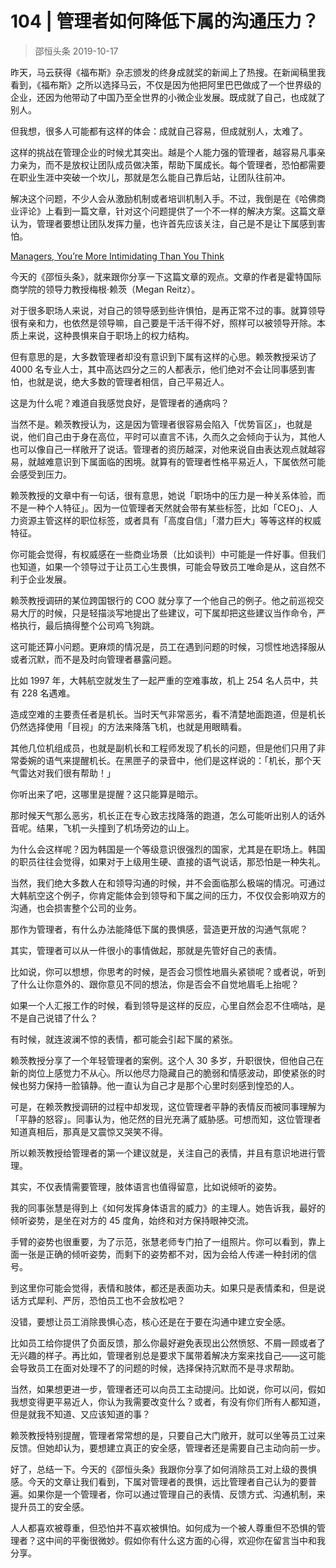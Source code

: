 # 104 | 管理者如何降低下属的沟通压力？
> 邵恒头条
2019-10-17

昨天，马云获得《福布斯》杂志颁发的终身成就奖的新闻上了热搜。在新闻稿里我看到，《福布斯》之所以选择马云，不仅是因为他把阿里巴巴做成了一个世界级的企业，还因为他带动了中国乃至全世界的小微企业发展。既成就了自己，也成就了别人。

但我想，很多人可能都有这样的体会：成就自己容易，但成就别人，太难了。

这样的挑战在管理企业的时候尤其突出。越是个人能力强的管理者，越容易凡事亲力亲为，而不是放权让团队成员做决策，帮助下属成长。每个管理者，恐怕都需要在职业生涯中突破一个坎儿，那就是怎么能自己靠后站，让团队往前冲。

解决这个问题，不少人会从激励机制或者培训机制入手。不过，我倒是在《哈佛商业评论》上看到一篇文章，针对这个问题提供了一个不一样的解决方案。这篇文章认为，管理者要想让团队发挥力量，也许首先应该关注，自己是不是让下属感到害怕。

[Managers, You’re More Intimidating Than You Think](https://hbr.org/2019/07/managers-youre-more-intimidating-than-you-think)

今天的《邵恒头条》，就来跟你分享一下这篇文章的观点。文章的作者是霍特国际商学院的领导力教授梅根·赖茨（Megan Reitz）。

对于很多职场人来说，对自己的领导感到些许惧怕，是再正常不过的事。就算领导很有亲和力，也依然是领导嘛，自己要是干活干得不好，照样可以被领导开除。本质上来说，这种畏惧来自于职场上的权力结构。

但有意思的是，大多数管理者却没有意识到下属有这样的心思。赖茨教授采访了 4000 名专业人士，其中高达四分之三的人都表示，他们绝对不会让同事感到害怕，也就是说，绝大多数的管理者相信，自己平易近人。

这是为什么呢？难道自我感觉良好，是管理者的通病吗？

当然不是。赖茨教授认为，这是因为管理者很容易会陷入「优势盲区」，也就是说，他们自己由于身在高位，平时可以直言不讳，久而久之会倾向于认为，其他人也可以像自己一样敞开了说话。管理者的资历越深，对他来说自由表达观点就越容易，就越难意识到下属面临的困境。就算有的管理者性格平易近人，下属依然可能会感受到压力。

赖茨教授的文章中有一句话，很有意思，她说「职场中的压力是一种关系体验，而不是一种个人特征」。因为一位管理者天然就会带有某些标签，比如「CEO」、人力资源主管这样的职位标签，或者具有「高度自信」「潜力巨大」等等这样的权威特征。

你可能会觉得，有权威感在一些商业场景（比如谈判）中可能是一件好事。但我们也知道，如果一个领导过于让员工心生畏惧，可能会导致员工唯命是从，这自然不利于企业发展。

赖茨教授调研的某位跨国银行的 COO 就分享了一个他自己的例子。他之前巡视交易大厅的时候，只是轻描淡写地提出了些建议，可下属却把这些建议当作命令，严格执行，最后搞得整个公司鸡飞狗跳。

这可能还算小问题。更麻烦的情况是，员工在遇到问题的时候，习惯性地选择服从或者沉默，而不是及时向管理者暴露问题。

比如 1997 年，大韩航空就发生了一起严重的空难事故，机上 254 名人员中，共有 228 名遇难。

造成空难的主要责任者是机长。当时天气非常恶劣，看不清楚地面跑道，但是机长仍然选择使用「目视」的方法来降落飞机，也就是用眼睛看。

其他几位机组成员，也就是副机长和工程师发现了机长的问题，但是他们只用了非常委婉的语气来提醒机长。在黑匣子的录音中，他们是这样说的：「机长，那个天气雷达对我们很有帮助！」

你听出来了吧，这哪里是提醒？这只能算是暗示。

那时候天气那么恶劣，机长正在专心致志找降落的跑道，怎么可能听出别人的话外音呢。结果，飞机一头撞到了机场旁边的山上。

为什么会这样呢？因为韩国是一个等级意识很强烈的国家，尤其是在职场上。韩国的职员往往会觉得，如果对于上级用生硬、直接的语气说话，那恐怕是一种失礼。

当然，我们绝大多数人在和领导沟通的时候，并不会面临那么极端的情况。可通过大韩航空这个例子，你肯定能体会到领导和下属之间的压力，不仅仅会影响双方的沟通，也会损害整个公司的业务。

那作为管理者，有什么办法能降低下属的畏惧感，营造更开放的沟通气氛呢？

其实，管理者可以从一件很小的事情做起，那就是先管好自己的表情。

比如说，你可以想想，你思考的时候，是否会习惯性地眉头紧锁呢？或者说，听到了什么让你意外的、跟你意见不同的想法，你是否会不自觉地眉毛上抬呢？

如果一个人汇报工作的时候，看到领导是这样的反应，心里自然会忍不住嘀咕，是不是自己说错了什么？

有时候，就连波澜不惊的表情，都可能会引起下属的紧张。

赖茨教授分享了一个年轻管理者的案例。这个人 30 多岁，升职很快，但他自己在新的岗位上感觉力不从心。所以他尽力隐藏自己的脆弱和情感波动，即使紧张的时候也努力保持一脸镇静。他一直认为自己才是那个心里时刻感到惶恐的人。

可是，在赖茨教授调研的过程中却发现，这位管理者平静的表情反而被同事理解为「平静的怒容」。同事认为，他茫然的目光充满了威胁感。可想而知，这位管理者知道真相后，那真是又震惊又哭笑不得。

所以赖茨教授给管理者的第一个建议就是，关注自己的表情，并且有意识地进行管理。

其实，不仅表情需要管理，肢体语言也值得留意，比如说倾听的姿势。

我的同事张慧是得到上《如何发挥身体语言的威力》的主理人。她告诉我，最好的倾听姿势，是坐在对方的 45 度角，始终和对方保持眼神交流。

手臂的姿势也很重要，为了示范，张慧老师专门拍了一组照片。你可以看到，靠上面一张是正确的倾听姿势，而剩下的姿势都不对，因为会给人传递一种封闭的信号。

到这里你可能会觉得，表情和肢体，都还是表面功夫。如果只是表情柔和，但是说话方式犀利、严厉，恐怕员工也不会放松吧？

没错，要想让员工消除畏惧心态，核心还是在于要在沟通中建立安全感。

比如员工给你提供了负面反馈，那么你最好避免表现出公然愤怒、不屑一顾或者了无兴趣的样子。再比如，管理者别总是要求下属带着解决方案来找自己——这可能会导致员工在面对处理不了的问题的时候，选择保持沉默而不是寻求帮助。

当然，如果想更进一步，管理者还可以向员工主动提问。比如说，你可以问，假如我想变得更平易近人，你认为我需要改变什么？或者，有没有你们所有人都知道，但是就我不知道、又应该知道的事？

赖茨教授特别提醒，管理者常常想的是，只要自己大门敞开，就可以坐等员工过来反馈。但她却认为，要想建立真正的安全感，管理者还是需要自己主动向前一步。

好了，总结一下。今天的《邵恒头条》我跟你分享了如何消除员工对上级的畏惧感。今天的文章让我们看到，下属对管理者的畏惧，远比管理者自己认为的要普遍。如果你是一个管理者，你可以通过管理自己的表情、反馈方式、沟通机制，来提升员工的安全感。

人人都喜欢被尊重，但恐怕并不喜欢被惧怕。如何成为一个被人尊重但不恐惧的管理者？这中间的平衡很微妙。假如你有什么这方面的心得，欢迎你在留言当中和我分享。

